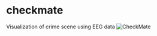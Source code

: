 # checkmate
Visualization of crime scene using EEG data
![CheckMate](https://github.com/youna3515/checkmate/assets/83687848/3493f7ac-dd86-4048-8b29-9bc654f669d1)
